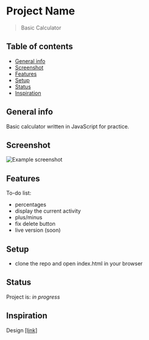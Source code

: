 # Project Name
> Basic Calculator

## Table of contents
* [General info](#general-info)
* [Screenshot](#screenshot)
* [Features](#features)
* [Setup](#setup)
* [Status](#status)
* [Inspiration](#inspiration)

## General info
Basic calculator written in JavaScript for practice.

## Screenshot
![Example screenshot](https://imgur.com/a/6tkikvK)

## Features
To-do list:
* percentages
* display the current activity
* plus/minus
* fix delete button
* live version (soon)

## Setup
* clone the repo and open index.html in your browser

## Status
Project is: _in progress_

## Inspiration
Design [[link]](https://dribbble.com/shots/5184056-Daily-UI-Challenge)
